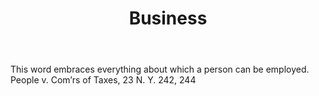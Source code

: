 ---
title: Business
letter: B
permalink: "/definitions/bld-business.html"
body: This word embraces everything about which a person can be employed. People v.
  Com’rs of Taxes, 23 N. Y. 242, 244
published_at: '2018-07-07'
source: Black's Law Dictionary 2nd Ed (1910)
layout: post
---